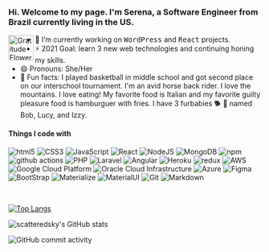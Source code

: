 ### Hi. Welcome to my page. I'm Serena, a Software Engineer from Brazil currently living in the US. 


<img alt="Gratitude Flower" src="https://emojis.slackmojis.com/emojis/images/1588108758/8792/fb-thankful.png?1588108758" width="50px" height="50px" align="left" />

- 🔭 I’m currently working on <kbd>WordPress</kbd> and <kbd>React</kbd> projects.
- ⚡ 2021 Goal: learn 3 new web technologies and continuing honing my skills.
- 😄 Pronouns: She/Her
- 🤠 Fun facts: I played basketball in middle school and got second place on our interschool tournament. I'm an avid horse back rider. I love the mountains. I love eating! My favorite food is Italian and my favorite guilty pleasure food is hamburguer with fries. I have 3 furbabies 🐕 🐾 named Bob, Lucy, and Izzy. 


#### Things I code with</h3>
<p>
  <img alt="html5" src="https://img.shields.io/badge/UI-HTML5%20-%23E34F26?style=for-the-badge&logo=html5&logoColor=red" />
  <img alt="CSS3" src="https://img.shields.io/badge/-CSS%20-%23335EA2?style=for-the-badge&logo=css3&logoColor=white" />
  <img src="https://img.shields.io/badge/javascript%20-%23323330.svg?&style=for-the-badge&logo=javascript&logoColor=%23F7DF1E" alt="JavaScript" />
  <img alt="React" src="https://img.shields.io/badge/Library-React%20-%2345b8d8?style=for-the-badge&logo=react&logoColor=white" />
	<img alt="NodeJS" src="https://img.shields.io/badge/js_runtime-node.js%20-%2343853D?style=for-the-badge&logo=node.js&logoColor=white"  />
  <img alt="MongoDB" src="https://img.shields.io/badge/-MongoDB-13aa52?style=for-the-badge&logo=mongodb&logoColor=white" />
  <img alt="npm" src="https://img.shields.io/badge/Pkg_Manager-NPM%20-%23CB3837?style=for-the-badge&logo=npm&logoColor=white" />
  <img alt="github actions" src="https://img.shields.io/badge/-Github_Actions-2088FF?style=for-the-badge&logo=github-actions&logoColor=white" />
	<img alt="PHP" src="https://img.shields.io/badge/Programming-PHP%20-orange?style=for-the-badge&logo=php" />
	<img alt="Laravel" src="https://img.shields.io/badge/Framework-Laravel%20-%23FF2D20?style=for-the-badge&logo=laravel&logoColor=white" />
	<img alt="Angular" src="https://img.shields.io/badge/angular%20-%23DD0031?style=for-the-badge&logo=angular&logoColor=white" />
  <img alt="Heroku" src="https://img.shields.io/badge/-Heroku-430098?style=for-the-badge&logo=heroku&logoColor=white" />
  <img alt="redux" src="https://img.shields.io/badge/-Redux-764ABC?style=for-the-badge&logo=redux&logoColor=white" />
	<img alt="AWS" src="https://img.shields.io/badge/Cloud-Amazon_Web_Services-%23FF7F00?style=for-the-badge&logo=amazonaws&logoColor=orange" />
  <img alt="Google Cloud Platform" src="https://img.shields.io/badge/-Google_Cloud_Platform-1a73e8?style=for-the-badge&logo=google-cloud&logoColor=white" /> 
  <img alt="Oracle Cloud Infrastructure" src="https://img.shields.io/badge/-Oracle_Cloud_Infrastructure-%23CD0000?style=for-the-badge"/>
  <img alt="Azure" src="https://img.shields.io/badge/Azure-%230080FF?style=for-the-badge&logo=azuredevops&logoColor=white"/>
	<img alt="Figma" src="https://img.shields.io/badge/Design-Figma%20-%23F24E1E?&style=for-the-badge&logo=figma&logoColor=white"  />
	<img alt="BootStrap" src="https://img.shields.io/badge/UI-bootstrap%20-%23563D7C?&style=for-the-badge&logo=bootstrap&logoColor=white" />
  <img alt="Materialize" src="https://img.shields.io/badge/UI-Materialize-%23F5A5A8?style=for-the-badge" />
  <img  alt="MaterialUI" src="https://img.shields.io/badge/material%20ui%20-%230081CB.svg?&style=for-the-badge&logo=material-ui&logoColor=white" />
  <img alt="Git" src="https://img.shields.io/badge/git%20-%23F05033.svg?&style=for-the-badge&logo=git&logoColor=white" />
  <img alt="Markdown" src="https://img.shields.io/badge/markdown-%23000000.svg?&style=for-the-badge&logo=markdown&logoColor=white" />
  <img alt="" src="" />
  <img alt="" src="" />
  <img alt="" src="" />
  <img alt="" src="" />
  <img alt="" src="" />  
</p>

<p> <br /> </p>

[![Top Langs](https://github-readme-stats.vercel.app/api/top-langs/?username=scatteredsky&layout=demo&theme=merko)](https://github.com/anuraghazra/github-readme-stats)
     

![scatteredsky's GitHub stats](https://github-readme-stats.vercel.app/api?username=scatteredsky&count_private=true?theme=merko&show_icons=true) 


![GitHub commit activity](https://img.shields.io/github/commit-activity/w/scatteredsky/portfolio-website?color=green&label=GH%20Commit%20Activity&style=for-the-badge)


